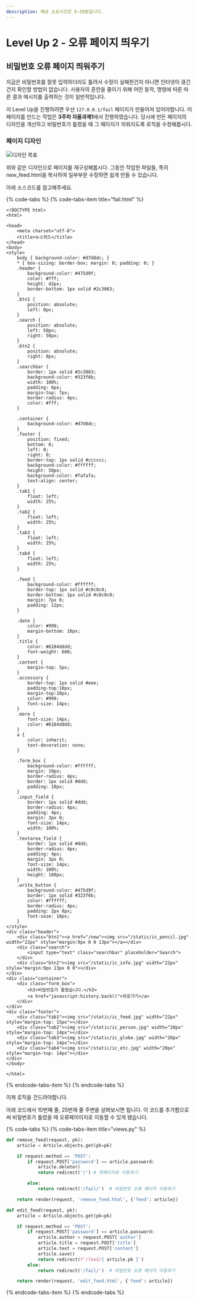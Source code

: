 ```yaml
---
description: 예상 소요시간은 5~10분입니다.
---
```


# Level Up 2 - 오류 페이지 띄우기

## 비밀번호 오류 페이지 띄워주기

지금은 비밀번호를 잘못 입력하더라도 틀려서 수정이 실패한건지 아니면 인터넷이 끊긴건지 확인할 방법이 없습니다. 사용자의 혼란을 줄이기 위해 어떤 동작, 명령에 따른 따른 결과 메시지를 출력하는 것이 일반적입니다.

이 Level Up을 진행하려면 우선 `127.0.0.1/fail` 페이지가 만들어져 있어야합니다. 이 페이지를 만드는 작업은 **3주차 자율과제1**에서 진행하였습니다. 당시에 만든 페이지의 디자인을 개선하고 비밀번호가 틀렸을 때 그 페이지가 띄워지도록 로직을 수정해봅시다.

### 페이지 디자인

![&#xB514;&#xC790;&#xC778; &#xBAA9;&#xD45C;](../.gitbook/assets/image%20%28205%29.png)

위와 같은 디자인으로 페이지를 재구성해봅시다. 그동안 작업한 파일들, 특히 new\_feed.html을 복사하여 일부부문 수정하면 쉽게 만들 수 있습니다.

아래 소스코드를 참고해주세요.

{% code-tabs %}
{% code-tabs-item title="fail.html" %}
```markup
<!DOCTYPE html>
<html>

<head>
    <meta charset="utf-8">
    <title>뉴스피드</title>
</head>
<body>
<style>
    body { background-color: #d7d8dc; }
    * { box-sizing: border-box; margin: 0; padding: 0; }
    .header {
        background-color: #475d9f;
        color: #fff;
        height: 42px;
        border-bottom: 1px solid #2c3863;
    }
    .btn1 {
        position: absolute;
        left: 0px;
    }
    .search {
        position: absolute;
        left: 50px;
        right: 50px;
    }
    .btn2 {
        position: absolute;
        right: 0px;
    }
    .searchbar {
        border: 1px solid #2c3863;
        background-color: #323f6b;
        width: 100%;
        padding: 6px;
        margin-top: 7px;
        border-radius: 4px;
        color: #fff;
    }

    .container {
        background-color: #d7d8dc;
    }
    .footer {
        position: fixed;
        bottom: 0;
        left: 0;
        right: 0;
        border-top: 1px solid #cccccc;
        background-color: #ffffff;
        height: 50px;
        background-color: #fafafa;
        text-align: center;
    }
    .tab1 {
        float: left;
        width: 25%;
    }
    .tab2 {
        float: left;
        width: 25%;
    }
    .tab3 {
        float: left;
        width: 25%;
    }
    .tab4 {
        float: left;
        width: 25%;
    }

    .feed {
        background-color: #ffffff;
        border-top: 1px solid #c0c0c0;
        border-bottom: 1px solid #c0c0c0;
        margin: 7px 0;
        padding: 12px;
    }

    .date {
        color: #999;
        margin-bottom: 10px;
    }
    .title {
        color: #6184dddd;
        font-weight: 600;
    }
    .content {
        margin-top: 5px;
    }
    .accessory {
        border-top: 1px solid #eee;
        padding-top:10px;
        margin-top:10px;
        color: #999;
        font-size: 14px;
    }
    .more {
        font-size: 14px;
        color: #6184dddd;
    }
    a {
        color: inherit;
        text-decoration: none;
    }

    .form_box {
        background-color: #ffffff;
        margin: 10px;
        border-radius: 4px;
        border: 1px solid #ddd;
        padding: 10px;
    }
    .input_field {
        border: 1px solid #ddd;
        border-radius: 4px;
        padding: 4px;
        margin: 3px 0;
        font-size: 14px;
        width: 100%;
    }
    .textarea_field {
        border: 1px solid #ddd;
        border-radius: 4px;
        padding: 4px;
        margin: 3px 0;
        font-size: 14px;
        width: 100%;
        height: 160px;
    }
    .write_button {
        background-color: #475d9f;
        border: 1px solid #323f6b;
        color: #ffffff;
        border-radius: 4px;
        padding: 2px 8px;
        font-soze: 18px;
    }
</style>
<div class="header">
    <div class="btn1"><a href="/new"><img src="/static/ic_pencil.jpg" width="22px" style="margin:9px 0 0 13px"></a></div>
    <div class="search">
        <input type="text" class="searchbar" placeholder="Search">
    </div>
    <div class="btn2"><img src="/static/ic_info.jpg" width="22px" style="margin:9px 13px 0 0"></div>
</div>
<div class="container">
    <div class="form_box">
        <h3>비밀번호가 틀렸습니다.</h3>
        <a href="javascript:history.back()">뒤로가기</a>
    </div>
</div>
<div class="footer">
    <div class="tab1"><img src="/static/ic_feed.jpg" width="22px" style="margin-top: 15px"></div>
    <div class="tab2"><img src="/static/ic_person.jpg" width="20px" style="margin-top: 14px"></div>
    <div class="tab3"><img src="/static/ic_globe.jpg" width="20px" style="margin-top: 14px"></div>
    <div class="tab4"><img src="/static/ic_etc.jpg" width="20px" style="margin-top: 14px"></div>
</div>
</body>

</html>
```
{% endcode-tabs-item %}
{% endcode-tabs %}

 이제 로직을 건드려야합니다.

아래 코드에서 10번째 줄, 25번재 줄 주변을 살펴보시면 됩니다. 이 코드를 추가함으로써 비밀번호가 틀렸을 때 오류페이이지로 이동할 수 있게 됐습니다.

{% code-tabs %}
{% code-tabs-item title="views.py" %}
```python
def remove_feed(request, pk):
    article = Article.objects.get(pk=pk)

    if request.method == 'POST':
        if request.POST['password'] == article.password:
            article.delete()
            return redirect('/') # 첫페이지로 이동하기

        else:
            return redirect('/fail/')  # 비밀번호 오류 페이지 이동하기

    return render(request, 'remove_feed.html', {'feed': article})

def edit_feed(request, pk):
    article = Article.objects.get(pk=pk)

    if request.method == 'POST':
        if request.POST['password'] == article.password:
            article.author = request.POST['author']
            article.title = request.POST['title']
            article.text = request.POST['content']
            article.save()
            return redirect(f'/feed/{ article.pk }')
        else:
            return redirect('/fail/')  # 비밀번호 오류 페이지 이동하기

    return render(request, 'edit_feed.html', {'feed': article})
```
{% endcode-tabs-item %}
{% endcode-tabs %}

 


